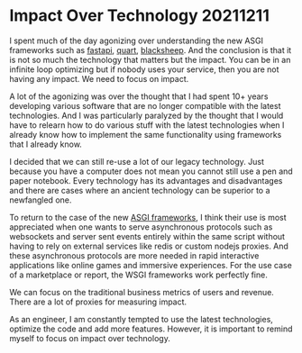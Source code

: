 # Impact Over Technology 20211211

I spent much of the day agonizing over understanding the new ASGI frameworks such as [fastapi](https://github.com/tiangolo/fastapi), [quart](https://gitlab.com/pgjones/quart), [blacksheep](https://github.com/Neoteroi/BlackSheep). And the conclusion is that it is not so much the technology that matters but the impact. You can be in an infinite loop optimizing but if nobody uses your service, then you are not having any impact. We need to focus on impact.

A lot of the agonizing was over the thought that I had spent 10+ years developing various software that are no longer compatible with the latest technologies. And I was particularly paralyzed by the thought that I would have to relearn how to do various stuff with the latest technologies when I already know how to implement the same functionality using frameworks that I already know.

I decided that we can still re-use a lot of our legacy technology. Just because you have a computer does not mean you cannot still use a pen and paper notebook. Every technology has its advantages and disadvantages and there are cases where an ancient technology can be superior to a newfangled one.

To return to the case of the new [ASGI frameworks](https://asgi.readthedocs.io), I think their use is most appreciated when one wants to serve asynchronous protocols such as websockets and server sent events entirely within the same script without having to rely on external services like redis or custom nodejs proxies. And these asynchronous protocols are more needed in rapid interactive  applications like online games and immersive experiences. For the use case of a marketplace or report, the WSGI frameworks work perfectly fine.

We can focus on the traditional business metrics of users and revenue. There are a lot of proxies for measuring impact.

As an engineer, I am constantly tempted to use the latest technologies, optimize the code and add more features. However, it is important to remind myself to focus on impact over technology.
